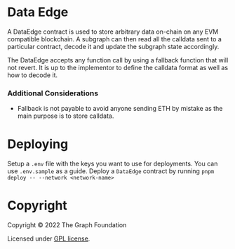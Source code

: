 # Data Edge

A DataEdge contract is used to store arbitrary data on-chain on any EVM compatible blockchain. A subgraph can then read all the calldata sent to a particular contract, decode it and update the subgraph state accordingly.

The DataEdge accepts any function call by using a fallback function that will not revert. It is up to the implementor to define the calldata format as well as how to decode it.

### Additional Considerations

- Fallback is not payable to avoid anyone sending ETH by mistake as the main purpose is to store calldata.

# Deploying

Setup a `.env` file with the keys you want to use for deployments. You can use `.env.sample` as a guide.
Deploy a `DataEdge` contract by running `pnpm deploy -- --network <network-name>`

# Copyright

Copyright &copy; 2022 The Graph Foundation

Licensed under [GPL license](LICENSE).
